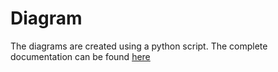 # Diagram

The diagrams are created using a python script. The complete documentation can be found [here](https://diagrams.mingrammer.com/docs/getting-started/examples)